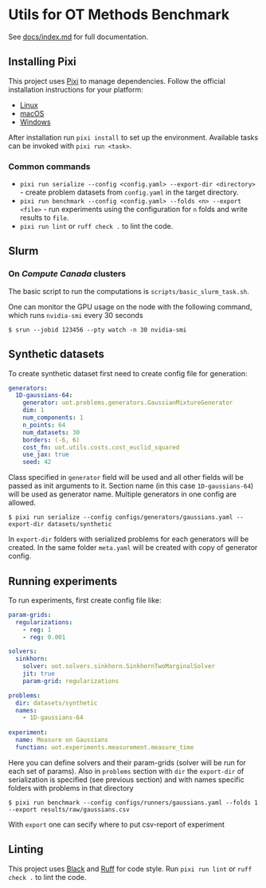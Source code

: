 # Utils for OT Methods Benchmark

See [docs/index.md](docs/index.md) for full documentation.

## Installing Pixi

This project uses [Pixi](https://prefix.dev/docs/pixi/) to manage dependencies. Follow the official installation instructions for your platform:

- [Linux](https://prefix.dev/docs/pixi/install#linux)
- [macOS](https://prefix.dev/docs/pixi/install#macos)
- [Windows](https://prefix.dev/docs/pixi/install#windows)

After installation run `pixi install` to set up the environment. Available tasks can be invoked with `pixi run <task>`.

### Common commands

- `pixi run serialize --config <config.yaml> --export-dir <directory>` - create problem datasets from `config.yaml` in the target directory.
- `pixi run benchmark --config <config.yaml> --folds <n> --export <file>` - run experiments using the configuration for `n` folds and write results to `file`.
- `pixi run lint` or `ruff check .` to lint the code.


## Slurm

### On *Compute Canada* clusters

The basic script to run the computations is `scripts/basic_slurm_task.sh`.

One can monitor the GPU usage on the node with the following command, which runs `nvidia-smi` every 30 seconds
```
$ srun --jobid 123456 --pty watch -n 30 nvidia-smi
```

## Synthetic datasets

To create synthetic dataset first need to create config file for generation:

```yaml
generators:
  1D-gaussians-64:
    generator: uot.problems.generators.GaussianMixtureGenerator
    dim: 1
    num_components: 1
    n_points: 64
    num_datasets: 30
    borders: (-6, 6)
    cost_fn: uot.utils.costs.cost_euclid_squared
    use_jax: true
    seed: 42
```

Class specified in `generator` field will be used and all other fields will be passed as init arguments to it. Section name (in this case `1D-gaussians-64`) will be used as generator name. Multiple generators in one config are allowed.

```
$ pixi run serialize --config configs/generators/gaussians.yaml --export-dir datasets/synthetic
```

In `export-dir` folders with serialized problems for each generators will be created. In the same folder `meta.yaml` will be created with copy of generator config. 

## Running experiments

To run experiments, first create config file like:

```yaml
param-grids:
  regularizations:
    - reg: 1
    - reg: 0.001

solvers:
  sinkhorn:
    solver: uot.solvers.sinkhorn.SinkhornTwoMarginalSolver
    jit: true
    param-grid: regularizations

problems:
  dir: datasets/synthetic
  names:
    - 1D-gaussians-64
  
experiment: 
  name: Measure on Gaussians
  function: uot.experiments.measurement.measure_time
```

Here you can define solvers and their param-grids (solver will be run for each set of params). Also in `problems` section with `dir` the `export-dir` of serialization is specified (see previous section) and with names specific folders with problems in that directory

```
$ pixi run benchmark --config configs/runners/gaussians.yaml --folds 1 --export results/raw/gaussians.csv
```

With `export` one can secify where to put csv-report of experiment

## Linting

This project uses [Black](https://black.readthedocs.io/) and [Ruff](https://docs.astral.sh/ruff/) for code style. Run `pixi run lint` or `ruff check .` to lint the code.
